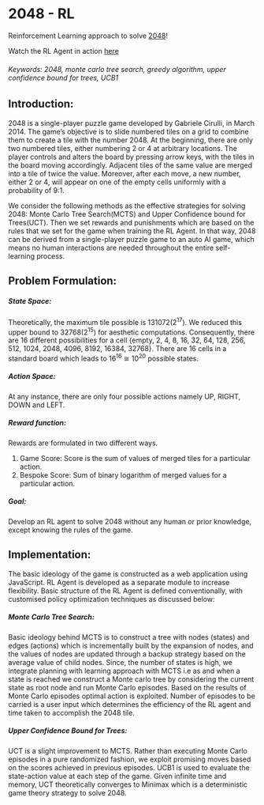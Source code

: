 # 2048 - RL
Reinforcement Learning approach to solve [2048](https://github.com/gabrielecirulli/2048)!

Watch the RL Agent in action [here](http://joyfred.github.io/2048-RL/)

###### Keywords: 2048, monte carlo tree search, greedy algorithm, upper confidence bound for trees, UCB1

## Introduction:

2048 is a single-player puzzle game developed by Gabriele Cirulli, in March 2014. The game’s objective is to slide numbered tiles on a grid to combine them to create a tile with the number 2048. At the beginning, there are only two numbered tiles, either numbering 2 or 4 at arbitrary locations. The player controls and alters the board by pressing arrow keys, with the tiles in the board moving accordingly. Adjacent tiles of the same value are  merged into a tile of twice the value. Moreover, after each move, a new number, either 2 or 4, will appear on one of the empty cells uniformly with a probability of 9:1.

We consider the following methods as the  effective strategies for solving 2048: Monte Carlo Tree Search(MCTS) and Upper Confidence bound for Trees(UCT). Then we set rewards and punishments which are based on the rules that we set for the game when training the RL Agent. In that way, 2048 can be derived from a single-player puzzle game to an auto AI game, which means no human interactions are needed throughout the entire self-learning process. 

## Problem Formulation:

##### State Space:
Theoretically, the maximum tile possible is 131072(2<sup>17</sup>). We reduced this upper bound to 32768(2<sup>15</sup>) for aesthetic computations. Consequently, there are 16 different possibilities for a cell {empty, 2, 4, 8, 16, 32, 64, 128, 256, 512, 1024, 2048, 4096, 8192, 16384,  32768}. There are 16 cells in a standard board which leads to 16<sup>16</sup> ≅ 10<sup>20</sup> possible states.

##### Action Space:
At any instance, there are only four possible actions namely UP, RIGHT, DOWN and LEFT.

##### Reward function:
Rewards are formulated in two different ways.

1. Game Score: Score is the sum of values of merged tiles for a particular action.
2. Bespoke Score: Sum of binary logarithm of merged values for a particular action.

##### Goal:
Develop an RL agent to solve 2048 without any human or prior knowledge, except knowing the rules of the game.

## Implementation:

The basic ideology of the game is constructed as a web application using JavaScript. RL Agent is developed as a separate module to increase flexibility. Basic structure of the RL Agent is defined conventionally, with customised policy optimization techniques as discussed below:

##### Monte Carlo Tree Search:

Basic ideology behind MCTS is to construct a tree with nodes (states) and edges (actions) which is incrementally built by the expansion of nodes, and the values of nodes are updated through a backup strategy based on the average value of child nodes. Since, the number of states is high, we integrate planning with learning approach with MCTS i.e as and when a state is reached we construct a Monte carlo tree by considering the current state as root node and run Monte Carlo episodes. Based on the results of Monte Carlo episodes optimal action is exploited. Number of episodes to be carried is a user input which determines the efficiency of the RL agent and time taken to accomplish the 2048 tile.

##### Upper Confidence Bound for Trees:

UCT is a slight improvement to MCTS. Rather than executing Monte Carlo episodes in a pure randomized fashion, we exploit promising moves  based on the scores achieved in previous episodes. UCB1 is used to evaluate the state-action value at each step of the game. Given infinite time and memory, UCT theoretically converges to Minimax which is a deterministic game theory strategy to solve 2048. 


